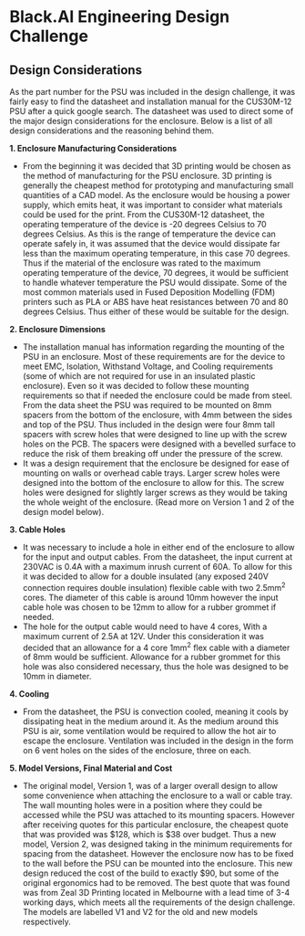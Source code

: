 # Black.AI Engineering Design Challenge
## Design Considerations
As the part number for the PSU was included in the design challenge, it was fairly easy to find the datasheet and 
installation manual for the CUS30M-12 PSU after a quick google search. The datasheet was used to direct some of 
the major design considerations for the enclosure. Below is a list of all design considerations and the reasoning behind them.

**1. Enclosure Manufacturing Considerations**
  * From the beginning it was decided that 3D printing would be chosen as the method of manufacturing for the PSU enclosure. 3D printing is generally the cheapest method for prototyping and manufacturing small quantities of a CAD model. As the enclosure would be housing a power supply, which emits heat, it was important to consider what materials could be used for the print. From the CUS30M-12 datasheet, the operating temperature of the device is -20 degrees Celsius to 70 degrees Celsius. As this is the range of temperature the device can operate safely in, it was assumed that the device would dissipate far less than the maximum operating temperature, in this case 70 degrees. Thus if the material of the enclosure was rated to the maximum operating temperature of the device, 70 degrees, it would be sufficient to handle whatever temperature the PSU would dissipate. Some of the most common materials used in Fused Deposition Modelling (FDM) printers such as PLA or ABS have heat resistances between 70 and 80 degrees Celsius. Thus either of these would be suitable for the design.
  
**2. Enclosure Dimensions**
  * The installation manual has information regarding the mounting of the PSU in an enclosure. Most of these requirements are for the device to meet EMC, Isolation, Withstand Voltage, and Cooling requirements (some of which are not required for use in an insulated plastic enclosure). Even so it was decided to follow these mounting requirements so that if needed the enclosure could be made from steel. From the data sheet the PSU was required to be mounted on 8mm spacers from the bottom of the enclosure, with 4mm between the sides and top of the PSU. Thus included in the design were four 8mm tall spacers with screw holes that were designed to line up with the screw holes on the PCB. The spacers were designed with a bevelled surface to reduce the risk of them breaking off under the pressure of the screw. 
  * It was a design requirement that the enclosure be designed for ease of mounting on walls or overhead cable trays. Larger screw holes were designed into the bottom of the enclosure to allow for this. The screw holes were designed for slightly larger screws as they would be taking the whole weight of the enclosure. (Read more on Version 1 and 2 of the design model below). 
  
**3. Cable Holes**
  * It was necessary to include a hole in either end of the enclosure to allow for the input and output cables. From the datasheet, the input current at 230VAC is 0.4A with a maximum inrush current of 60A. To allow for this it was decided to allow for a double insulated (any exposed 240V connection requires double insulation) flexible cable with two 2.5mm<sup>2</sup> cores. The diameter of this cable is around 10mm however the input cable hole was chosen to be 12mm to allow for a rubber grommet if needed. 
  * The hole for the output cable would need to have 4 cores, With a maximum current of 2.5A at 12V. Under this consideration it was decided that an allowance for a 4 core 1mm<sup>2</sup> flex cable with a diameter of 8mm would be sufficient. Allowance for a rubber grommet for this hole was also considered necessary, thus the hole was designed to be 10mm in diameter.
  
**4. Cooling**
  * From the datasheet, the PSU is convection cooled, meaning it cools by dissipating heat in the medium around it. As the medium around this PSU is air, some ventilation would be required to allow the hot air to escape the enclosure. Ventilation was included in the design in the form on 6 vent holes on the sides of the enclosure, three on each.

**5. Model Versions, Final Material and Cost**
  * The original model, Version 1, was of a larger overall design to allow some convenience when attaching the enclosure to a wall or cable tray. The wall mounting holes were in a position where they could be accessed while the PSU was attached to its mounting spacers. However after receiving quotes for this particular enclosure, the cheapest quote that was provided was $128, which is $38 over budget. Thus a new model, Version 2, was designed taking in the minimum requirements for spacing from the datasheet. However the enclosure now has to be fixed to the wall before the PSU can be mounted into the enclosure. This new design reduced the cost of the build to exactly $90, but some of the original ergonomics had to be removed. The best quote that was found was from Zeal 3D Printing located in Melbourne with a lead time of 3-4 working days, which meets all the requirements of the design challenge. The models are labelled V1 and V2 for the old and new models respectively. 
  
